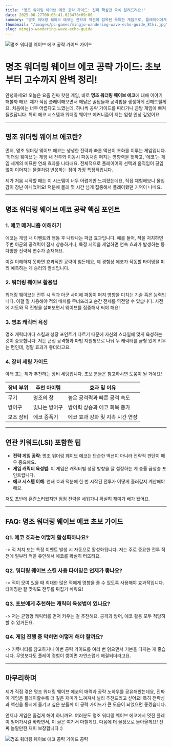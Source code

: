 ```yaml
---
title: "명조 워더링 웨이브 에코 공략 가이드: 진짜 핵심만 쏙쏙 알려드려요!"
date: 2025-06-27T00:05:41.023478+09:00
summary: "명조 워더링 웨이브 에코는 전략과 액션이 접목된 독특한 게임으로, 플레이어에게 짜릿한 몰입감을 선사합니다."
thumbnail: "/images/pc-games/mingjo-wandering-wave-echo-guide_8tki.jpg"
slug: mingjo-wandering-wave-echo-guide
---
```


![명조 워더링 웨이브 에코 공략 가이드 가이드](/images/pc-games/mingjo-wandering-wave-echo-guide_1_kpsi.jpg)

# 명조 워더링 웨이브 에코 공략 가이드: 초보부터 고수까지 완벽 정리!

안녕하세요! 오늘은 요즘 진짜 핫한 게임, 바로 **명조 워더링 웨이브 에코**에 대해 이야기해볼까 해요. 제가 직접 플레이해보면서 깨달은 꿀팁들과 공략법을 생생하게 전해드릴게요. 처음에는 너무 어렵다고 느꼈는데, 하나씩 공략 가이드를 따라가니 금방 게임에 빠져들었답니다. 특히 에코 시스템과 워더링 웨이브 메커니즘이 저는 엄청 인상 깊었어요.

---

## 명조 워더링 웨이브 에코란?

먼저, 명조 워더링 웨이브 에코는 생생한 전략과 빠른 액션이 조화를 이루는 게임입니다. ‘워더링 웨이브’는 게임 내 전투와 이동시 파동처럼 퍼지는 영향력을 뜻하고, ‘에코’는 게임 세계의 미묘한 연쇄 효과를 나타내요. 전체적으로 플레이어의 선택과 움직임이 끊임없이 이어지는 물결처럼 반응하는 점이 가장 특징적입니다.

제가 처음 시작할 때는 이 시스템이 너무 어렵게만 느껴졌는데요, 직접 체험해보니 몰입감이 장난 아니었어요! 덕분에 몰래 몇 시간 넘게 집중해서 플레이했던 기억이 나네요.

---

## 명조 워더링 웨이브 에코 공략 핵심 포인트

### 1. 에코 메커니즘 이해하기

에코는 게임 내 이벤트와 행동 후 나타나는 파급 효과입니다. 예를 들어, 적을 처치하면 주변 아군의 공격력이 잠시 상승하거나, 특정 지역을 제압하면 연속 효과가 발생하는 등 다양한 전략적 변수가 존재해요.

이걸 이해하지 못하면 효과적인 공략이 힘든데요, 제 경험상 에코가 작동할 타이밍을 미리 예측하는 게 승리의 열쇠입니다.

### 2. 워더링 웨이브 활용법

워더링 웨이브는 전투 시 적과 아군 사이에 파동이 퍼져 영향을 미치는 기술 혹은 능력입니다. 이걸 잘 사용해야 적의 배치를 무너뜨리고 순간 전세를 역전할 수 있습니다. 사전에 지도와 적 진형을 살펴보면서 웨이브를 집중해서 써야 해요!

### 3. 명조 캐릭터 육성

명조 캐릭터마다 스킬과 성장 포인트가 다르기 때문에 자신의 스타일에 맞게 육성하는 것이 중요합니다. 저는 근접 공격형과 마법 지원형으로 나눠 두 캐릭터를 균형 있게 키우는 편인데, 정말 효과가 좋더라고요.

### 4. 장비 세팅 가이드

아래 표는 제가 추천하는 장비 세팅입니다. 초보 분들은 참고하시면 도움이 될 거예요!

| 장비 부위 | 추천 아이템        | 효과 및 이유                         |
|------------|--------------------|------------------------------------|
| 무기       | 명조의 창          | 높은 공격력과 빠른 공격 속도      |
| 방어구     | 빛나는 방어구      | 방어력 상승과 에코 회복 증가      |
| 보조 장비  | 에코 증폭기        | 에코 효과 강화 및 지속 시간 연장  |

---

## 연관 키워드(LSI) 포함한 팁

- **전략 게임 공략**: 명조 워더링 웨이브 에코는 단순한 액션이 아니라 전략적 판단이 매우 중요해요.
- **게임 캐릭터 육성법**: 이 게임은 캐릭터별 성장 방향을 잘 설정하는 게 승률 급상승 포인트랍니다.
- **에코 시스템 이해**: 연쇄 효과 덕분에 한 번 시작된 전투가 어떻게 흘러갈지 계산해야 해요.

저도 초반에 혼란스러웠지만 점점 전략을 세워가니 확실히 재미가 배가 됐어요.

---

## FAQ: 명조 워더링 웨이브 에코 초보 가이드

### Q1. 에코 효과는 어떻게 활성화하나요?
-> 적 처치 또는 특정 이벤트 발생 시 자동으로 활성화됩니다. 저는 주로 중요한 전투 직전에 일부러 적을 유인해서 에코를 확실히 터뜨려요.

### Q2. 워더링 웨이브 스킬 사용 타이밍은 언제가 좋나요?
-> 적이 모여 있을 때 최대한 많은 적에게 영향을 줄 수 있도록 사용해야 효과적입니다. 타이밍만 잘 맞춰도 전투를 뒤집기 쉬워요!

### Q3. 초보에게 추천하는 캐릭터 육성법이 있나요?
-> 저는 균형형 캐릭터를 먼저 키우는 걸 추천해요. 공격과 방어, 에코 활용 모두 적당히 할 수 있거든요.

### Q4. 게임 진행 중 막히면 어떻게 해야 할까요?
-> 커뮤니티를 참고하거나 이번 공략 가이드를 여러 번 읽으면서 기본을 다지는 게 좋습니다. 무엇보다도 플레이 경험이 쌓이면 자연스럽게 해결되더라고요.

---

## 마무리하며

제가 직접 겪은 명조 워더링 웨이브 에코의 매력과 공략 노하우를 공유해봤는데요, 진짜 이 게임은 플레이할수록 더 깊은 재미가 느껴져서 널리 추천드리고 싶어요! 특히 전략성과 액션을 동시에 즐기고 싶은 분들께 이 공략 가이드가 큰 도움이 되었으면 좋겠습니다.

언제나 게임은 즐겁게 해야 하니까요. 여러분도 명조 워더링 웨이브 에코에서 멋진 플레이 얻어가시길 바라면서, 이 글은 여기서 마칠게요. 다음에 더 꿀정보로 돌아올게요! 진짜 놀랄만한 재미 보장합니다 :)

![명조 워더링 웨이브 에코 공략 가이드 공략](/images/pc-games/mingjo-wandering-wave-echo-guide_2_v2d8.jpg)
